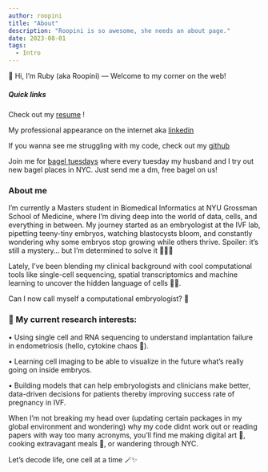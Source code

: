 ```yaml
---
author: roopini
title: "About"
description: "Roopini is so awesome, she needs an about page."
date: 2023-08-01
tags:
  - Intro
---
```

👋 Hi, I’m Ruby (aka Roopini) — Welcome to my corner on the web!

##### Quick links

Check out my [resume](/ruby_resume_nyu.pdf) !


My professional appearance on the internet aka [linkedin](https://www.linkedin.com/in/roopini-ssk/)


If you wanna see me struggling with my code, check out my [github](https://github.com/roopinissk)


Join me for [bagel tuesdays](https://www.instagram.com/bageltuesdays/) where every tuesday my husband and I try out new bagel places in NYC. Just send me a dm, free bagel on us! 

### About me

I’m currently a Masters student in Biomedical Informatics at NYU Grossman School of Medicine, where I’m diving deep into the world of data, cells, and everything in between. My journey started as an embryologist at the IVF lab, pipetting teeny-tiny embryos, watching blastocysts bloom, and constantly wondering why some embryos stop growing while others thrive. 
Spoiler: it’s still a mystery… but I’m determined to solve it 🕵️‍♀️✨ 


Lately, I’ve been blending my clinical background with cool computational tools like single-cell sequencing, spatial transcriptomics and machine learning to uncover the hidden language of cells 🧬🌈.

Can I now call myself a computational embryologist? 🤔

### 🎯 My current research interests:

•	Using single cell and RNA sequencing to understand implantation failure in endometriosis (hello, cytokine chaos 🧨).

•	Learning cell imaging to be able to visualize in the future what’s really going on inside embryos. 

• Building models that can help embryologists and clinicians make better, data-driven decisions for patients thereby improving success rate of pregnancy in IVF.


When I’m not breaking my head over (updating certain packages in my global environment and wondering) why my code didnt work out or reading papers with way too many acronyms, you’ll find me making digital art 🎨, cooking extravagant meals 🥟, or wandering through NYC.

Let’s decode life, one cell at a time 🪄✨


